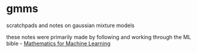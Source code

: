 # gmms
scratchpads and notes on gaussian mixture models

these notes were primarily made by following and working through the ML bible - [Mathematics for Machine Learning](https://mml-book.github.io/book/mml-book.pdf)
